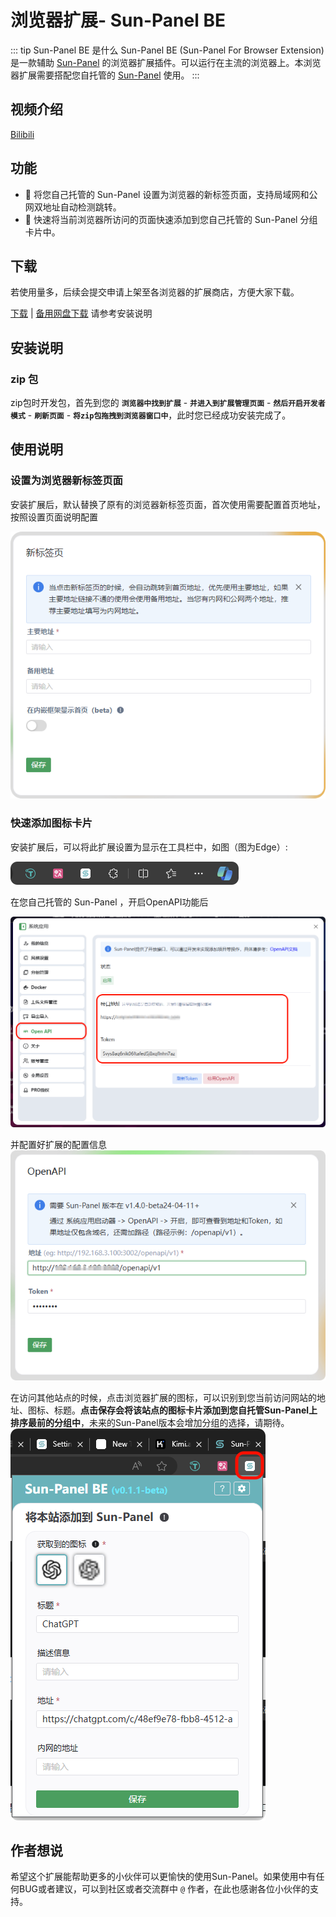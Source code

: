 # 浏览器扩展- Sun-Panel BE <Badge type="warning" text="beta" />

::: tip Sun-Panel BE 是什么
Sun-Panel BE (Sun-Panel For Browser Extension)是一款辅助 [Sun-Panel](http://sun-panel.top) 的浏览器扩展插件。可以运行在主流的浏览器上。本浏览器扩展需要搭配您自托管的 [Sun-Panel](http://sun-panel.top) 使用。
:::

## 视频介绍

[Bilibili](https://www.bilibili.com/video/BV12b421E7cF/)

## 功能

- 🚅 将您自己托管的 Sun-Panel 设置为浏览器的新标签页面，支持局域网和公网双地址自动检测跳转。
- 🍰 快速将当前浏览器所访问的页面快速添加到您自己托管的 Sun-Panel 分组卡片中。


## 下载

若使用量多，后续会提交申请上架至各浏览器的扩展商店，方便大家下载。

[下载](https://github.com/hslr-s/sun-panel-be/releases) 
| [备用网盘下载](https://links.sun-panel.top/browser_plugin_kuake) 请参考安装说明

## 安装说明

### zip 包

zip包时开发包，首先到您的 **`浏览器中找到扩展`** - **`并进入到扩展管理页面`** - **`然后开启开发者模式`** - **`刷新页面`** - **`将zip包拖拽到浏览器窗口中`**，此时您已经成功安装完成了。


## 使用说明

### 设置为浏览器新标签页面

安装扩展后，默认替换了原有的浏览器新标签页面，首次使用需要配置首页地址，按照设置页面说明配置

![](/images/browser_extension/new_tab_setting_cn.png)


### 快速添加图标卡片

安装扩展后，可以将此扩展设置为显示在工具栏中，如图（图为Edge）:

![](/images/browser_extension/display_on_toolbar.png)

在您自己托管的 Sun-Panel ，开启OpenAPI功能后

![](/images/browser_extension/sun_panel_openapi_cn.png)

并配置好扩展的配置信息
![](/images/browser_extension/openapi_setting_cn.png)


在访问其他站点的时候，点击浏览器扩展的图标，可以识别到您当前访问网站的地址、图标、标题。**点击保存会将该站点的图标卡片添加到您自托管Sun-Panel上排序最前的分组中**，未来的Sun-Panel版本会增加分组的选择，请期待。
![](/images/browser_extension/popup_cn.png)

## 作者想说

希望这个扩展能帮助更多的小伙伴可以更愉快的使用Sun-Panel。如果使用中有任何BUG或者建议，可以到社区或者交流群中 `@` 作者，在此也感谢各位小伙伴的支持。